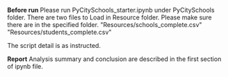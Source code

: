 **Before run**
Please run PyCitySchools_starter.ipynb under PyCitySchools folder. 
There are two files to Load in Resource folder. Please make sure there are in the specified folder. 
 "Resources/schools_complete.csv"
 "Resources/students_complete.csv"

The script detail is as instructed. 

**Report**
Analysis summary and conclusion are described in the first section of ipynb file. 

